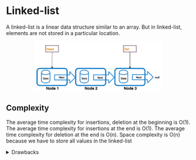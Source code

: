 # Linked-list

A linked-list is a linear data structure similar to an array. But in linked-list, elements are not stored in a particular location.


<p align="center">
  <img src="./linked-list.png" width="350" title="Stack">
</p>


## Complexity

The average time complexity for insertions, deletion at the beginning is O(1).
The average time complexity for insertions at the end is O(1).
The average time complexity for deletion at the end is O(n).
Space complexity is O(n) because we have to store all values in the linked-list



<details>

<summary>Drawbacks</summary>

```
Sequential Access -> Linked list do not offer direct random access

Additional Memory -> linked list require extra memory to store reference.

Reverse Traversal -> Reverse traversal is not allowed in singly linked list.
```

</details>